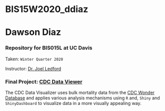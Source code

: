 # BIS15W2020_ddiaz
# Dawson Diaz


### Repository for BIS015L at UC Davis

Taken: `Winter Quarter 2020`

Instructor: [Dr. Joel Ledford](https://jmledford3115.github.io/datascibiol/)




### Final Project: [CDC Data Viewer](https://github.com/Reaveres/BIS15W2020-CDC-Data-Visualizer)
The CDC Data Visualizer uses bulk mortality data from the [CDC Wonder Database](https://wonder.cdc.gov/) and applies various analysis mechanisms using `R` and, `Shiny` and `ShinyDashboard` to visualize data in a more visually appealing way.
